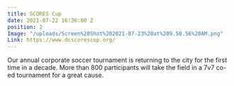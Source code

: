 ```yaml
---
title: SCORES Cup
date: 2021-07-22 16:36:00 Z
position: 2
Image: "/uploads/Screen%20Shot%202021-07-23%20at%209.50.56%20AM.png"
Link: https://www.dcscorescup.org/
---
```


Our annual corporate soccer tournament is returning to the city for the first time in a decade. More than 800 participants will take the field in a 7v7 co-ed tournament for a great cause.  